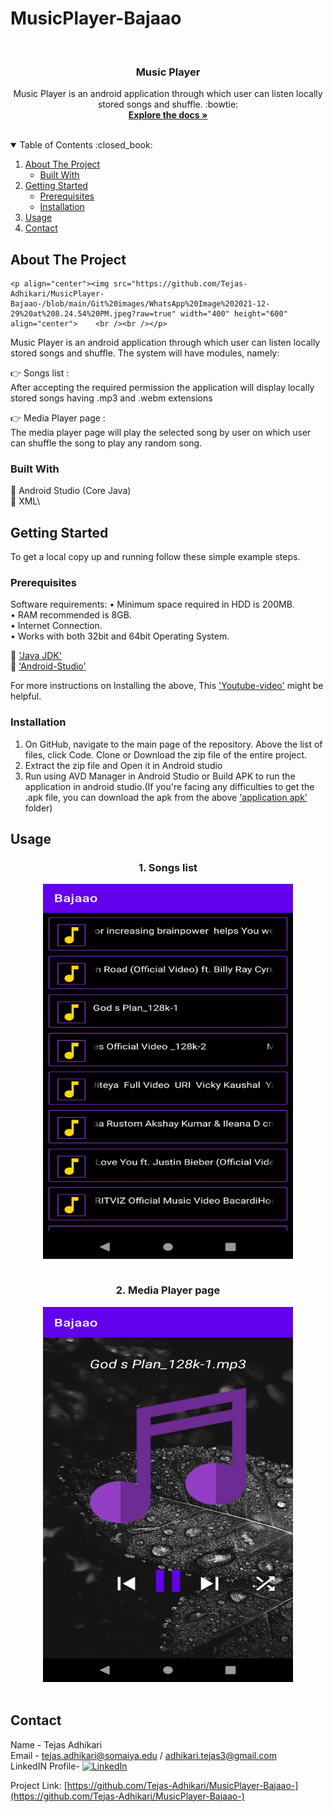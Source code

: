 # MusicPlayer-Bajaao

<!-- PROJECT LOGO -->
<br />
<p align="center">



  <h3 align="center">Music Player</h3>

  <p align="center">
    Music Player is an android application through which user can listen locally stored songs and shuffle. :bowtie:
    <br />
    <a href="https://developer.android.com/reference/android/media/MediaPlayer?authuser=1"><strong>Explore the docs »</strong></a>
    <br />
    <br />
  </p>
</p>

<!-- TABLE OF CONTENTS -->
<details open="open">
  <summary>Table of Contents :closed_book:</summary>
  <ol>
    <li>
      <a href="#about-the-project">About The Project</a>
      <ul>
        <li><a href="#built-with">Built With</a></li>
      </ul>
    </li>
    <li>
      <a href="#getting-started">Getting Started</a>
      <ul>
        <li><a href="#prerequisites">Prerequisites</a></li>
        <li><a href="#installation">Installation</a></li>
      </ul>
    </li>
    <li><a href="#usage">Usage</a></li>
    <li><a href="#contact">Contact</a></li>
  </ol>
</details>

<!-- ABOUT THE PROJECT -->

## About The Project

    <p align="center"><img src="https://github.com/Tejas-Adhikari/MusicPlayer-Bajaao-/blob/main/Git%20images/WhatsApp%20Image%202021-12-29%20at%208.24.54%20PM.jpeg?raw=true" width="400" height="600" align="center">    <br /><br /></p>
     

Music Player is an android application through which user can listen locally stored songs and shuffle. The system will have modules, namely:

:point_right: Songs list :\
After accepting the required permission the application will display locally stored songs having .mp3 and .webm extensions

:point_right: Media Player page :\
The media player page will play the selected song by user on which user can shuffle the song to play any random song.



### Built With

:red_circle: Android Studio (Core Java)\
:red_circle: XML\

<!-- GETTING STARTED -->

## Getting Started

To get a local copy up and running follow these simple example steps.

### Prerequisites

Software requirements:
• Minimum space required in HDD is 200MB.\
• RAM recommended is 8GB.\
• Internet Connection.\
• Works with both 32bit and 64bit Operating System.

:large_blue_diamond: ['Java JDK'](https://www.oracle.com/in/java/technologies/javase-downloads.html)\
:large_blue_diamond: ['Android-Studio'](https://developer.android.com/studio)

For more instructions on Installing the above, This ['Youtube-video'](https://www.youtube.com/watch?v=0zx_eFyHRU0&ab_channel=ProgrammingKnowledge) might be helpful.

### Installation

1. On GitHub, navigate to the main page of the repository. Above the list of files, click Code. Clone or Download the zip file of the entire project.
2. Extract the zip file and Open it in Android studio
3. Run using AVD Manager in Android Studio or Build APK to run the application in android studio.(If you're facing any difficulties to get the .apk file, you can download the apk from the above ['application apk'](https://github.com/Tejas-Adhikari/MusicPlayer-Bajaao-) folder)

<!-- USAGE EXAMPLES -->

## Usage

<h3 align="center">1. Songs list</h3>
    <p align="center"><img src="https://github.com/Tejas-Adhikari/MusicPlayer-Bajaao-/blob/main/Git%20images/WhatsApp%20Image%202021-12-29%20at%208.24.54%20PM.jpeg?raw=true" width="400" height="600" align="center">    <br /><br /></p>
<h3 align="center">2. Media Player page</h3>
     <p align="center"><img src="https://github.com/Tejas-Adhikari/MusicPlayer-Bajaao-/blob/main/Git%20images/WhatsApp%20Image%202021-12-29%20at%208.25.06%20PM.jpeg?raw=true" width="400" height="600">    <br /><br /></p>

<!-- CONTACT -->
## Contact

Name - Tejas Adhikari\
Email - tejas.adhikari@somaiya.edu / adhikari.tejas3@gmail.com\
LinkedIN Profile- [![LinkedIn][linkedin-shield]][linkedin-url]

Project Link: [https://github.com/Tejas-Adhikari/MusicPlayer-Bajaao-](https://github.com/Tejas-Adhikari/MusicPlayer-Bajaao-)

[linkedin-shield]: https://img.shields.io/badge/-LinkedIn-black.svg?style=for-the-badge&logo=linkedin&colorB=555
[linkedin-url]: https://www.linkedin.com/in/tejas-adhikari-4ba530168/
